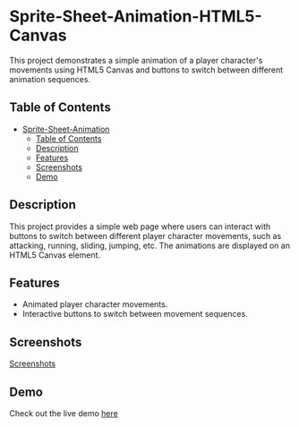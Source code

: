 # Sprite-Sheet-Animation-HTML5-Canvas
This project demonstrates a simple animation of a player character's movements using HTML5 Canvas and buttons to switch between different animation sequences.

## Table of Contents

- [Sprite-Sheet-Animation](#sprite-sheet-animation)
  - [Table of Contents](#table-of-contents)
  - [Description](#description)
  - [Features](#features)
  - [Screenshots](#screenshots)
  - [Demo](#demo)
  
 

## Description

This project provides a simple web page where users can interact with buttons to switch between different player character movements, such as attacking, running, sliding, jumping, etc. The animations are displayed on an HTML5 Canvas element.

## Features
- Animated player character movements.
- Interactive buttons to switch between movement sequences.
  
## Screenshots
[Screenshots](https://github.com/Israa27/Sprite-Sheet-Animation/assets/83101136/4263830d-1a2a-4aa8-a9a4-9c15058295e9)

## Demo
Check out the live demo [here](https://israa27.github.io/Sprite-Sheet-Animation/)

